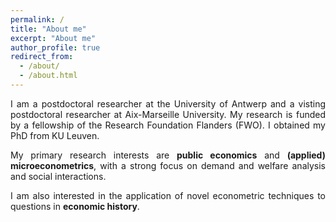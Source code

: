 ```yaml
---
permalink: /
title: "About me"
excerpt: "About me"
author_profile: true
redirect_from: 
  - /about/
  - /about.html
---
```


<p align="justify">I am a postdoctoral researcher at the University of Antwerp and a visting postdoctoral researcher at Aix-Marseille University. My research is funded by a fellowship of the Research Foundation Flanders (FWO). I obtained my PhD from KU Leuven.</p>

<p align="justify">My primary research interests are <b>public economics</b> and <b>(applied) microeconometrics</b>, with a strong focus on demand and welfare analysis and social interactions.</p>

<p align="justify">I am also interested in the application of novel econometric techniques to questions in <b>economic history</b>.</p>

